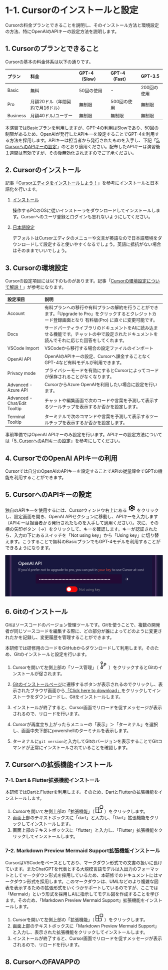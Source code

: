 # 1-1. Cursorのインストールと設定
Cursorの料金プランとできることを説明し、そのインストール方法と環境設定の方法、特にOpenAIのAPIキーの設定方法を説明します。

## 1. Cursorのプランとできること
Cursorの基本の料金体系は以下の通りです。

| プラン | 料金 | GPT-4（Slow） | GPT-4（Fast） | GPT-3.5 |
|:------|:----|:------------|:------------|:-------|
| Basic  | 無料 | 50回の使用   | -            | 200回の使用 |
| Pro    | 月額20ドル（年間契約で月16ドル） | 無制限 | 500回の使用 | 無制限 |
| Business | 月額40ドル/ユーザー | 無制限 | 無制限 | 無制限 |

本演習ではBasicプランを利用しますが、GPT-4の利用はSlowであり、50回の制限があるため、OpenAIが発行したAPIキーを設定することでGPT-4を利用する方法を採用します。APIキーは担当者から発行されたものを入手し、下記「[5. CursorへのAPIキーの設定](#5-CursorへのAPIキーの設定)」のとおり適用ください。配布したAPIキーは演習後１週間は有効ですが、その後無効化されますのでご了承ください。

## 2. Cursorのインストール
記事「[Cursorエディタをインストールしよう！](https://zenn.dev/collabostyle/articles/1fed55eb0ab3cd)」を参考にインストールと日本語化を行います。

1. [インストール](https://zenn.dev/collabostyle/articles/1fed55eb0ab3cd#%E3%82%A4%E3%83%B3%E3%82%B9%E3%83%88%E3%83%BC%E3%83%AB)
    
    操作するPCのOSに従いインストーラをダウンロードしてインストールします。Cursorへのユーザ登録とログインも忘れないようにしてください。

2. [日本語設定](https://zenn.dev/collabostyle/articles/1fed55eb0ab3cd#%E6%97%A5%E6%9C%AC%E8%AA%9E%E8%A8%AD%E5%AE%9A%E3%81%AB%E3%81%A4%E3%81%84%E3%81%A6) 

    デフォルトはCursorエディタのメニューや文言が英語なので日本語環境をダウンロードして設定すると使いやすくなるでしょう。英語に抵抗がない場合はそのままでいいでしょう。

## 3. Cursorの環境設定
Cursorの設定項目には以下のものがあります。記事「[Cursorの環境設定について解説！](https://www.creationline.com/tech-blog/68729)」が参考になります。

| 設定項目 | 説明 |
|:--------|:----|
| Account | 有料プランへの移行や有料プランの解約を行うことができます。「Upgrade to Pro」をクリックするとクレジットカード登録画面となり 有料版(Pro) に直ぐに変更可能です。 |
| Docs    | サードパーティライブラリのドキュメントをAIに読み込ませる機能です。チャットの中で設定されたドキュメントを読んでそれに応じた回答をしてくれます。 |
| VSCode Import | VSCodeから移行する場合の設定ファイルのインポート |
| OpenAI API | OpenAIのAPIキーの設定、Cursorへ課金することなくGPT-4など有料モデルが利用できます。 |
| Privacy mode | プライバシーモードを有効にするとCursorによってコードが保存されることがなくなります。 |
| Advanced - Azure API | CursorからAzure OpenAIを利用したい場合に設定を行います。 |
| Advanced - Chat/Edit Tooltip | チャットや編集画面で次のコードや言葉を予測して表示するツールチップを表示するか否かを設定します。 | 
| Terminal Tooltip | ターミナルで次のコマンドや言葉を予測して表示するツールチップを表示するか否かを設定します。 |

事前準備ではOpenAI APIキーのみ設定を行います。APIキーの設定方法については「[5. CursorへのAPIキーの設定](#5-CursorへのAPIキーの設定)」を参考にしてください。

## 4. CursorでのOpenAI APIキーの利用
Cursorでは自分のOpenAIのAPIキーを設定することでAPIの従量課金でGPTの機能を利用することができます。

## 5. CursorへのAPIキーの設定
独自のAPIキーを使用するには、Cursorウィンドウ右上にある ![設定アイコン](../images/settings.png) をクリックし、設定画面を開き、OpenAI APIセクションに移動し、APIキーを入力します（APIキーは担当者から発行されたものを入手して適用ください）。次に、その横の矢印ボタン（→）をクリックして、キーを確認します。キーが認証されたら、入力の下にあるスイッチを「Not using key」から「Using key」に切り替えます。こうすることで無料のBasicプランでもGPT-4モデルを利用することができるようになります。

![OpenAI APIの設定](../images/settingsOpenAi.png)

## 6. Gitのインストール
Gitはソースコードのバージョン管理ツールです。Gitを使うことで、複数の開発者が同じソースコードを編集する際に、どの部分が誰によってどのように変更されたかを記録し、変更履歴を管理することができます。

本研修では研修用のコードをGitHubからダウンロードして利用します。そのため、Gitのインストールと設定を行います。

1. Cursorを開いて左側上部の「ソース管理」（ ![gitアイコン](../images/source-control.svg) ）をクリックするとGitのインストールが促されます。

2. [Gitのインストールページ](https://git-scm.com/download/win)に遷移するボタンが表示されるのでクリックし、表示されたブラウザ画面から[「Click here to download」](https://github.com/git-for-windows/git/releases/download/v2.43.0.windows.1/Git-2.43.0-32-bit.exe)をクリックしてインストーラをダウンロードし、Gitをインストールします。

3. インストールが終了すると、Cursor画面でリロードを促すメッセージが表示されるので、リロードを行います。

4. Cursorが再度立ち上がったらメニューの「表示」＞「ターミナル」を選択し、画面中央下部にpowershellのターミナルを表示します。

5. ターミナルに`git version`と入力してGitのバージョンを表示することでGitコマンドが正常にインストールされていることを確認します。

## 7. Cursorへの拡張機能インストール

### 7-1. Dart & Flutter拡張機能インストール
本研修ではDartとFlutterを利用します。そのため、DartとFlutterの拡張機能をインストールします。
1. Cursorを開いて左側上部の「拡張機能」（ ![拡張アイコン](../images/extensions.svg) ）をクリックします。
2. 画面上部のテキストボックスに「dart」と入力し、「Dart」拡張機能をクリックしてインストールします。
3. 画面上部のテキストボックスに「flutter」と入力し、「Flutter」拡張機能をクリックしてインストールします。

### 7-2. Markdown Preview Mermaid Support拡張機能インストール
CursorはVSCodeをベースとしており、マークダウン形式での文書の扱いに長けています。またChatGPTを代表とする大規模言語モデルは入出力のフォーマットとしてマークダウン形式を採用しているため、本研修でのドキュメントにはマークダウン形式を採用します。このマークダウンは、UMLなどのより複雑な図表を表示するための拡張形式をいくつかサポートしているのですが、ここでは「Mermaid」という形式を採用しAIに指示してモデル図を作成することを学びます。そのため、「Markdown Preview Mermaid Support」拡張機能をインストールします。
1. Cursorを開いて左側上部の「拡張機能」（ ![拡張アイコン](../images/extensions.svg) ）をクリックします。
2. 画面上部のテキストボックスに「Markdown Preview Mermaid Support」と入力し、表示された拡張機能をクリックしてインストールします。
3. インストールが終了すると、Cursor画面でリロードを促すメッセージが表示されるので、リロードを行います。

## 8. CursorへのFAVAPPの
